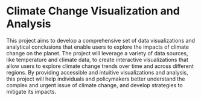 # Climate Change Visualization and Analysis 

This project aims to develop a comprehensive set of data visualizations and analytical conclusions that enable users to explore the impacts of climate change on the planet. The project will leverage a variety of data sources, like temperature and climate data, to create interactive visualizations that allow users to explore climate change trends over time and across different regions. By providing accessible and intuitive visualizations and analysis, this project will help individuals and policymakers better understand the complex and urgent issue of climate change, and develop strategies to mitigate its impacts.